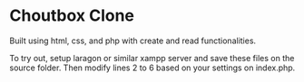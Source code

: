 # Choutbox Clone

Built using html, css, and php with create and read functionalities.

To try out, setup laragon or similar xampp server and save these files on the source folder. Then modify lines 2 to 6 based on your settings on index.php.

